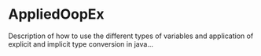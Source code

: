 # AppliedOopEx
Description of how to use the different types of variables and application of explicit and implicit type conversion in java...
